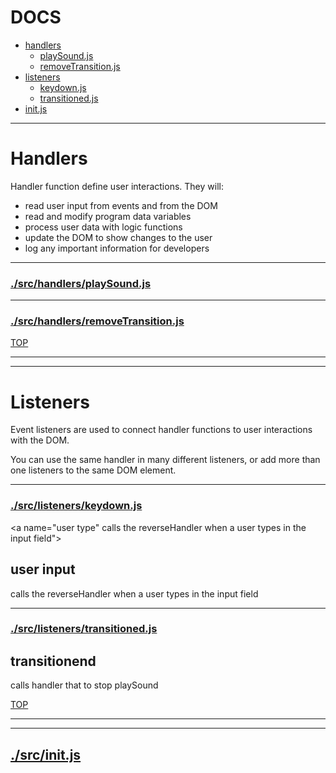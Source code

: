 <!-- BEGIN TITLE -->

# DOCS

<!-- END TITLE -->

<!-- BEGIN TOC -->

- [handlers](#handlers)
  - [playSound.js](#srchandlersplaySoundjs)
  - [removeTransition.js](#srchandlersremoveTransitionjs)
- [listeners](#listeners)
  - [keydown.js](#srclistenerskeydownjs)
  - [transitioned.js](#srclistenerstransitionedjs)
- [init.js](#srcinitjs)

<!-- END TOC -->

<!-- BEGIN DOCS -->

---

# Handlers

Handler function define user interactions. They will:

- read user input from events and from the DOM
- read and modify program data variables
- process user data with logic functions
- update the DOM to show changes to the user
- log any important information for developers

---

### [./src/handlers/playSound.js](./src/handlers/playSound.js?study)

---

### [./src/handlers/removeTransition.js](./src/handlers/removeTransition.js?study)

[TOP](#DOCS)

---

---

# Listeners

Event listeners are used to connect handler functions to user interactions with the DOM.

You can use the same handler in many different listeners, or add more than one listeners to the same DOM element.

---

### [./src/listeners/keydown.js](./src/listeners/keydown.js?study)

<a name="user type"
calls the reverseHandler when a user types in the input field"></a>

## user input

calls the reverseHandler when a user types in the input field

---

### [./src/listeners/transitioned.js](./src/listeners/transitioned.js?study)

<a name="change separator
calls handler that changes the mirror-arts separator"></a>

## transitionend

calls handler that to stop playSound

[TOP](#DOCS)

---

---

## [./src/init.js](./src/init.js?study)

<!-- END DOCS -->